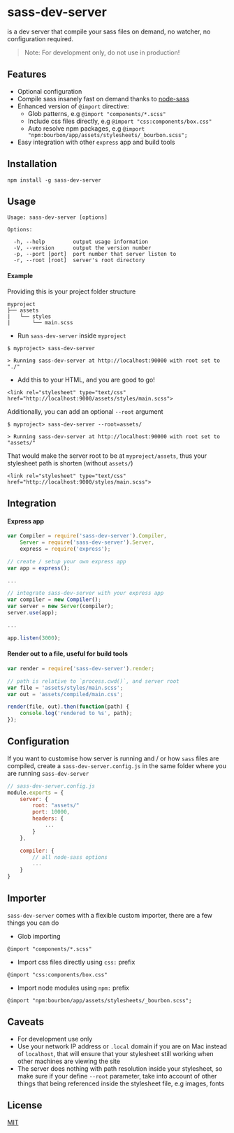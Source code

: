 # sass-dev-server

is a dev server that compile your sass files on demand, no watcher, no configuration required.

> Note: For development only, do not use in production!

## Features

- Optional configuration
- Compile sass insanely fast on demand thanks to [node-sass](https://github.com/sass/node-sass)
- Enhanced version of `@import` directive:
    - Glob patterns, e.g `@import "components/*.scss"`
    - Include css files directly, e.g `@import "css:components/box.css"`
    - Auto resolve npm packages, e.g `@import "npm:bourbon/app/assets/stylesheets/_bourbon.scss";`
- Easy integration with other `express` app and build tools

## Installation

```
npm install -g sass-dev-server
```

## Usage

```
Usage: sass-dev-server [options]

Options:

  -h, --help         output usage information
  -V, --version      output the version number
  -p, --port [port]  port number that server listen to
  -r, --root [root]  server's root directory
```

#### Example

Providing this is your project folder structure

```
myproject
├── assets
|   └── styles
|       └── main.scss
```

- Run `sass-dev-server` inside `myproject`

```
$ myproject> sass-dev-server

> Running sass-dev-server at http://localhost:90000 with root set to "./"
```

- Add this to your HTML, and you are good to go!
```
<link rel="stylesheet" type="text/css" href="http://localhost:9000/assets/styles/main.scss">
```

Additionally, you can add an optional `--root` argument
```
$ myproject> sass-dev-server --root=assets/

> Running sass-dev-server at http://localhost:90000 with root set to "assets/"
```

That would make the server root to be at `myproject/assets`, thus your stylesheet path is shorten (without `assets/`)
```
<link rel="stylesheet" type="text/css" href="http://localhost:9000/styles/main.scss">
```

## Integration

#### Express app
```js
var Compiler = require('sass-dev-server').Compiler,
    Server = require('sass-dev-server').Server,
    express = require('express');

// create / setup your own express app
var app = express();

...

// integrate sass-dev-server with your express app
var compiler = new Compiler();
var server = new Server(compiler);
server.use(app);

...

app.listen(3000);
```

#### Render out to a file, useful for build tools
```js
var render = require('sass-dev-server').render;

// path is relative to `process.cwd()`, and server root
var file = 'assets/styles/main.scss';
var out = 'assets/compiled/main.css';

render(file, out).then(function(path) {
    console.log('rendered to %s', path);
});
```

## Configuration

If you want to customise how server is running and / or how `sass` files are compiled, create a `sass-dev-server.config.js` in the same folder where you are running `sass-dev-server`

```js
// sass-dev-server.config.js
module.exports = {
    server: {
        root: "assets/"
        port: 10000,
        headers: {
            ...
        }
    },

    compiler: {
        // all node-sass options
        ...
    }
}
```

## Importer

`sass-dev-server` comes with a flexible custom importer, there are a few things you can do

- Glob importing
```
@import "components/*.scss"
```

- Import css files directly using `css:` prefix
```
@import "css:components/box.css"
```

- Import node modules using `npm:` prefix
```
@import "npm:bourbon/app/assets/stylesheets/_bourbon.scss";
```


## Caveats
- For development use only
- Use your network IP address or `.local` domain if you are on Mac instead of `localhost`, that will ensure that your stylesheet still working when other machines are viewing the site
- The server does nothing with path resolution inside your stylesheet, so make sure if your define `--root` parameter, take into account of other things that being referenced inside the stylesheet file, e.g images, fonts

## License
[MIT](http://www.opensource.org/licenses/mit-license.php)